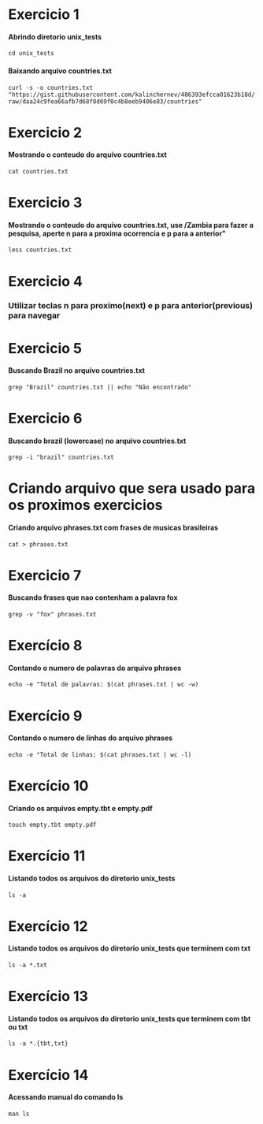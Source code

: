 # Exercicio 1

#### Abrindo diretorio unix_tests

`cd unix_tests`

#### Baixando arquivo countries.txt

`curl -s -o countries.txt "https://gist.githubusercontent.com/kalinchernev/486393efcca01623b18d/raw/daa24c9fea66afb7d68f8d69f0c4b8eeb9406e83/countries"`

# Exercicio 2

#### Mostrando o conteudo do arquivo countries.txt

`cat countries.txt`

# Exercicio 3

#### Mostrando o conteudo do arquivo countries.txt, use /Zambia para fazer a pesquisa, aperte n para a proxima ocorrencia e p para a anterior"

`less countries.txt`

# Exercicio 4

### Utilizar teclas n para proximo(next) e p para anterior(previous) para navegar

# Exercicio 5

#### Buscando Brazil no arquivo countries.txt

`grep "Brazil" countries.txt || echo "Não encontrado"`

# Exercicio 6

#### Buscando brazil (lowercase) no arquivo countries.txt

`grep -i "brazil" countries.txt`

# Criando arquivo que sera usado para os proximos exercicios

#### Criando arquivo phrases.txt com frases de musicas brasileiras

`cat > phrases.txt`

# Exercicio 7

#### Buscando frases que nao contenham a palavra fox

`grep -v "fox" phrases.txt`

# Exercício 8

#### Contando o numero de palavras do arquivo phrases

`echo -e "Total de palavras: $(cat phrases.txt | wc -w)`

# Exercício 9

#### Contando o numero de linhas do arquivo phrases

`echo -e "Total de linhas: $(cat phrases.txt | wc -l)`

# Exercício 10

#### Criando os arquivos empty.tbt e empty.pdf

`touch empty.tbt empty.pdf`

# Exercício 11

#### Listando todos os arquivos do diretorio unix_tests

`ls -a`

# Exercício 12

#### Listando todos os arquivos do diretorio unix_tests que terminem com txt

`ls -a *.txt`


# Exercício 13

#### Listando todos os arquivos do diretorio unix_tests que terminem com tbt ou txt

`ls -a *.{tbt,txt}`

# Exercício 14

#### Acessando manual do comando ls

`man ls`
